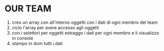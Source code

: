 # OUR TEAM
1. creo un array con all'interno oggetti con i dati di ogni membro del team
1. ciclo l'array per avere accesso agli oggetti
1. con i selettori per oggetti estraggo i dati per ogni membro e li visualizzo in console
1. stampo in dom tutti i dati


